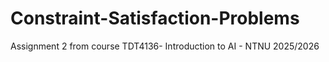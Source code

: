# Constraint-Satisfaction-Problems
Assignment 2 from course TDT4136- Introduction to AI - NTNU 2025/2026

